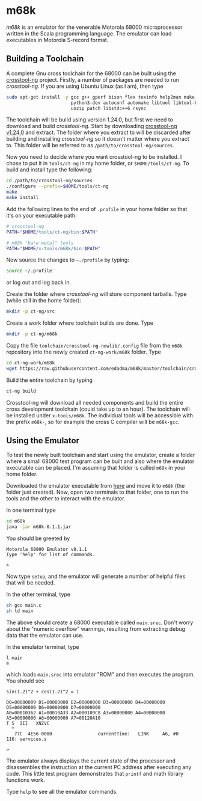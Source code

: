 m68k
====

*m68k* is an emulator for the venerable Motorola 68000 microprocessor written in the Scala programming language.  The emulator can load executables in Motorola S-record format.


Building a Toolchain
--------------------

A complete Gnu cross toolchain for the 68000 can be built using the [crosstool-ng](https://crosstool-ng.github.io/) project.  Firstly, a number of packages are needed to run *crosstool-ng*.  If you are using Ubuntu Linux (as I am), then type

```bash
sudo apt-get install -y gcc g++ gperf bison flex texinfo help2man make libncurses5-dev \
                        python3-dev autoconf automake libtool libtool-bin gawk wget bzip2 xz-utils \
                        unzip patch libstdc++6 rsync
```

The toolchain will be build using version 1.24.0, but first we need to download and build *crosstool-ng*.  Start by downloading [crosstool-ng v1.24.0](http://crosstool-ng.org/download/crosstool-ng/crosstool-ng-1.24.0.tar.xz) and extract.  The folder where you extract to will be discarded after building and installing *crosstool-ng* so it doesn't matter where you extract to.  This folder will be referred to as `/path/to/crosstool-ng/sources`.

Now you need to decide where you want crosstool-ng to be installed.  I chose to put it in `tools/ct-ng` in my home folder, or `$HOME/tools/ct-ng`.  To build and install type the following:

```bash
cd /path/to/crosstool-ng/sources
./configure --prefix=$HOME/tools/ct-ng
make
make install
```

Add the following lines to the end of `.profile` in your home folder so that it's on your executable path:

```bash
# crosstool-ng
PATH="$HOME/tools/ct-ng/bin:$PATH"

# m68k "bare metal" tools
PATH="$HOME/x-tools/m68k/bin:$PATH"
```

Now source the changes to `~./profile` by typing:

```bash
source ~/.profile
```

or log out and log back in.

Create the folder where *crosstool-ng* will store component tarballs.  Type (while still in the home folder):

```bash
mkdir -p ct-ng/src
```

Create a work folder where toolchain builds are done.  Type

```bash
mkdir -p ct-ng/m68k
```

Copy the file `toolchain/crosstool-ng-newlib/.config` file from the `m68k` repository into the newly created `ct-ng-work/m68k` folder.  Type

```bash
cd ct-ng-work/m68k
wget https://raw.githubusercontent.com/edadma/m68k/master/toolchain/crosstool-ng-newlib/.config
```

Build the entire toolchain by typing

```bash
ct-ng build
```

Crosstool-ng will download all needed components and build the entire cross development toolchain (could take up to an hour).  The toolchain will be installed under `x-tools/m68k`.  The individual tools will be accessible with the prefix `m68k-`, so for example the cross C compiler will be `m68k-gcc`.

Using the Emulator
------------------

To test the newly built toolchain and start using the emulator, create a folder where a small 68000 test program can be built and also where the emulator executable can be placed.  I'm assuming that folder is called `m68k` in your home folder.

Downloaded the emulator executable from [here](https://dl.bintray.com/edadma/generic/m68k-0.1.1.jar) and move it to `m68k` (the folder just created).  Now, open two terminals to that folder, one to run the tools and the other to interact with the emulator.

In one terminal type

```bash
cd m68k
java -jar m68k-0.1.1.jar
```

You should be greeted by

    Motorola 68000 Emulator v0.1.1
    Type 'help' for list of commands.
    
    > 
    
Now type `setup`, and the emulator will generate a number of helpful files that will be needed.

In the other terminal, type

```bash
sh gcc main.c
sh ld main
```

The above should create a 68000 executable called `main.srec`.  Don't worry about the "numeric overflow" warnings, resulting from extracting debug data that the emulator can use.

In the emulator terminal, type

    l main
    e
    
which loads `main.srec` into emulator "ROM" and then executes the program.  You should see

    sin(1.2)^2 + cos(1.2)^2 = 1
    
    D0=00000009 D1=00000000 D2=00000000 D3=00000000 D4=00000000 D5=00000000 D6=00000000 D7=00000000 
    A0=00010362 A1=00010A33 A2=000109C8 A3=00000000 A4=00000000 A5=00000000 A6=00000000 A7=00120A10 
    T S  III   XNZVC
      *             
       77C  4E56 0000                 currentTime:   LINK     A6, #0              116: services.s
    
    >     

The emulator always displays the current state of the processor and disassembles the instruction at the current PC address after executing any code.  This little test program demonstrates that `printf` and math library functions work.

Type `help` to see all the emulator commands.